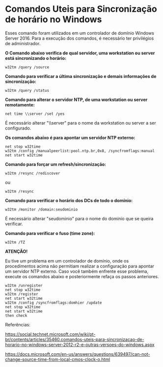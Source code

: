 # Comandos Uteis para Sincronização de horário no Windows

Esses comando foram utilizados em um controlador de domínio Windows Server 2016. Para a execução dos comandos, é necessário ter privilégios de administrador.

**O Comando abaixo verifica de qual servidor, uma workstation ou server está sincronizando o horário:**

```
w32tm /query /source
```

**Comando para verificar a última sincronização e demais informações de sincronização:**

```
w32tm /query /status
```

**Comando para alterar o servidor NTP, de uma workstation ou server remotamente:**

```
net time \\server /set /yes
```
É necessário alterar "\\\server" para o nome da workstation ou server a ser configurado.

**Os comandos abaixo é para apontar um servidor NTP externo:**

```
net stop w32time
w32tm /config /manualpeerlist:pool.ntp.br,0x8, /syncfromflags:manual
net start w32time
```

**Comando para forçar um refresh/sincronização:**

```
w32tm /resync /rediscover
```
ou
```
w32tm /resync
```

**Comando para verificar o horário dos DCs de todo o domínio:**

```
w32tm /monitor /domain:seudominio
```
É necessário alterar "seudominio" para o nome do domínio que se queira verificar.

**Comando para verificar o fuso (time zone):**

```
w32tm /TZ
```

**ATENÇÃO!**

Eu tive um problema em um controlador de domínio, onde os procedimentos acima não permitiam realizar a configuração para apontar um servidor NTP externo. Caso você também enfrente esse problema, execute os comandos abaixo e posteriormente refaça os passos anteriores.

```
w32tm /unregister
net stop w32time
w32tm /register
net start w32time
w32tm /config /syncfromflags:domhier /update
net stop w32time
net start w32time
then check
```

Referências:

https://social.technet.microsoft.com/wiki/pt-br/contents/articles/35460.comandos-uteis-para-sincronizacao-de-horario-no-windows-server-2012-r2-e-outras-versoes-do-windows.aspx

https://docs.microsoft.com/en-us/answers/questions/639497/can-not-change-source-time-from-local-cmos-clock-o.html
